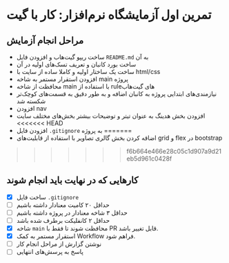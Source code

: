 # تمرین اول آزمایشگاه نرم‌افزار: کار با گیت
 

 ## مراحل انجام آزمایش

 * ساخت ریپو گیت‌هاب و افزودن فایل `README.md` به آن
 * ساخت بورد کانبان و تعریف تسک‌های اولیه در آن
 * ساخت یک ساختار اولیه و کاملا ساده از سایت با html/css
 * افزودن استقرار مستمر به شاخه main پروژه
 * محافظت از شاخه main با استفاده از ruleهای گیت‌هاب 
 * نیازمندی‌های ابتدایی پروژه به کانبان اضافه و به طور دقیق به قسمت‌های کوچک‌تر شکسته شد
 * افزودن nav
 * افزودن بخش هدینگ به عنوان تیتر و توضیحات بیشتر بخش‌‌های مختلف سایت
<<<<<<< HEAD
 * افزودن فایل `.gitignore` به پروژه
=======
 * اضاقه کردن بخش گالری تصاویر با استفاده از قابلیت‌های grid و flex در bootstrap
>>>>>>> f6b664e466e28c05c1d907a9d21eb5d961c0428f

 ## کارهایی که در نهایت باید انجام شوند

 - [x] ساخت فایل ‍‍‍`.gitignore` 
 - [ ] حداقل ۲۰ کامیت معنادار داشته باشیم
 - [ ] حداقل ۳ شاخه معنادار در پروژه داشته باشیم
 - [ ] حداقل ۲ کانفلیکت برطرف شده باشد
 - [X] شاخه `main` محافظت شوند تا فقط با PR قابل تغییر باشد.
 - [X] استقرار مستمر به کمک Workflow فراهم شود.
 - [ ] نوشتن گزارش از مراحل انجام کار
 - [ ] پاسخ به پرسش‌های انتهایی
